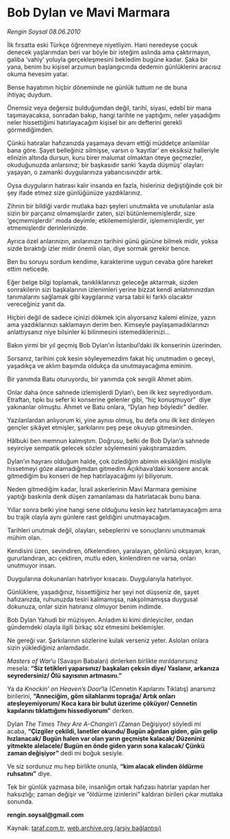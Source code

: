 # Bob Dylan ve Mavi Marmara 

*Rengin Soysal 08.06.2010*

<div class="yazi">
<p>İlk fırsatta eski Türkçe öğrenmeye niyetliyim. Hani neredeyse çocuk denecek yaşlarımdan beri var böyle bir isteğim aslında ama çaktırmayın, galiba ‘vahiy’ yoluyla gerçekleşmesini bekledim bugüne kadar. Şaka bir yana, benim bu kişisel arzumun başlangıcında dedemin günlüklerini aracısız okuma hevesim yatar.</p>
<p>Bense hayatımın hiçbir döneminde ne günlük tuttum ne de buna ihtiyaç duydum.</p>
<p>Önemsiz veya değersiz bulduğumdan değil, tarihî, siyasi, edebî bir mana taşımayacaksa, sonradan bakıp, hangi tarihte ne yaptığımı, neler yaşadığımı neler hissettiğimi hatırlayacağım kişisel bir anı defterini gerekli görmediğimden.</p>
<p>Çünkü hatıralar hafızanızda yaşamaya devam ettiği müddetçe anlamlılar bana göre. Şayet belleğiniz silmişse, varsın o ‘kayıtlar’ en eksiksiz halleriyle elinizin altında dursun, kuru birer malumat olmaktan öteye geçmezler, okuduğunuzda anlarsınız; bir başkasıdır sanki ‘kayda düşmüş’ olayları yaşayan, o zamanki duygularınıza yabancısınızdır artık.</p>
<p>Oysa duyguların hatırası kalır insanda en fazla, hisleriniz değiştiğinde çok bir şey ifade etmez size günlüğünüze yazdıklarınız.</p>
<p>Zihnin bir bildiği vardır mutlaka bazı şeyleri unutmakta ve unutulanlar asla sizin bir parçanız olmamışlardır zaten, sizi bütünlememişlerdir, size ‘geçmemişlerdir’ moda deyimle; etkilememişlerdir, işlememişlerdir, yer etmemişlerdir derinlerinizde.</p>
<p>Ayrıca özel anlarınızın, anılarınızın tarihini günü gününe bilmek midir, yoksa sizde bıraktığı izler midir önemli olan, diye sormak gerekir bence.</p>
<p>Ben bu soruyu sordum kendime, karakterime uygun cevaba göre hareket ettim neticede.</p>
<p>Eğer belge bilgi toplamak, tanıklıklarınızı geleceğe aktarmak, sizden sonrakilerin sizi başkalarının izlenimleri yerine bizzat kendi anlatımınızdan tanımalarını sağlamak gibi kaygılarınız varsa tabii ki farklı olacaktır vereceğiniz yanıt da.</p>
<p>Hiçbiri değil de sadece içinizi dökmek için alıyorsanız kalemi elinize, yazın ama yazdıklarınızı saklamayın derim ben. Kimseyle paylaşamadıklarınızı  anlattıysanız niye bilsinler ki bilinmesini istemediklerinizi...</p>
<p>Bakın yirmi bir yıl geçmiş Bob Dylan’ın İstanbul’daki ilk konserinin üzerinden.</p>
<p>Sorsanız, tarihini çok kesin söyleyemezdim fakat hiç unutmadım o geceyi, yaşadıkça ve aklım başımda oldukça da unutmayacağıma eminim.</p>
<p>Bir yanımda Batu oturuyordu, bir yanımda çok sevgili Ahmet abim.</p>
<p>Onlar daha önce sahnede izlemişlerdi Dylan’ı, ben ilk kez seyrediyordum. Etraftan, tıpkı bu sefer ki konserine gelenler gibi, “hiç konuşmuyor”  diye yakınanlar olmuştu. Ahmet ve Batu onlara, “Dylan hep böyledir” dediler.</p>
<p>Yazılanlardan anlıyorum ki, yine aynısı olmuş, bu defa onu ilk kez dinleyen gençler şikâyet etmişler, şarkılarını peş peşe okuyup gitmesinden.</p>
<p>Hâlbuki ben memnun kalmıştım. Doğrusu, belki de Bob Dylan’a sahnede seyirciye sempatik gelecek sözler söylemesini yakıştıramazdım.</p>
<p>Dylan’ın hayranı olduğum halde, çok özlediğim abimin eksikliğini misliyle hissetmeyi göze alamadığımdan gitmedim Açıkhava’daki konsere ancak gitmediğim bu konseri de hep hatırlayacağımı iyi biliyorum.</p>
<p>Neden gitmediğim kadar, İsrail askerlerinin Mavi Marmara gemisine yaptığı baskınla denk düşen zamanlaması da hatırlatacak bunu bana.</p>
<p>Yıllar sonra belki yine hangi sene olduğunu kesin kez hatırlamayacağım ama bu trajik olayla aynı günlere rast geldiğini unutmayacağım.</p>
<p>Tarihleri unutmak değil, olayları, sebeplerini ve sonuçlarını unutmamak mühim olan.</p>
<p>Kendisini üzen, sevindiren, öfkelendiren, yaralayan, gönlünü okşayan, kıran, gururlandıran, acı çektiren, mutlu eden, kinlendiren ne varsa, onları unutmuyor insan.</p>
<p>Duygularına dokunanları hatırlıyor kısacası. Duygularıyla hatırlıyor.</p>
<p>Günlüklere, yaşadığınız, hissettiğiniz her şeyi not düşseniz de, şayet hafızanızda, ruhunuzda tesiri kalmamışsa, nakşolmamışsa duygusal dokunuza, onlar sizin hatıranız olmuyor benim indimde.</p>
<p>Bob Dylan Yahudi bir müzisyen. Anladım ki kimi dinleyiciler, ondan gündemdeki olayla ilgili birkaç söz etmesini beklemişler.</p>
<p>Ne gereği var. Şarkılarının sözlerine kulak verseniz yeter. Aslolan onlara sizin yüklediğiniz anlamdadır.</p>
<p><i>Masters of War</i>’u (Savaşın Babaları) dinlerken birlikte mırıldanırsınız mesela: <b>“Siz tetikleri yaparsınız/ başkaları çeksin diye/ Yaslanır, arkanıza seyredersiniz/ Ölü sayısının artmasını.”</b></p>
<p>Ya da <i>Knockin’ on Heaven’s Door</i>’la (Cennetin Kapılarını Tıklatış) anarsınız birilerini, <b>“Anneciğim, göm silahlarımı toprağa/ Artık onları ateşleyemiyorum/ Koca kara bir bulut üzerime çöküyor/ Cennetin kapılarını tıklattığımı hissediyorum”</b> derken.</p>
<p>Dylan <i>The Times They Are A-Changin</i>’i <i>(</i>Zaman Değişiyor<i>)</i> söyledi mi acaba, <b>“Çizgiler çekildi, lanetler okundu/ Bugün ağırdan giden, gün gelip hızlanacak/ Bugün halen var olan yarın geçmişte kalacak/ Düzeniniz yitmekte alelacele/ Bugün en önde giden yarın sona kalacak/ Çünkü zaman değişiyor”</b> dedi mi boğuk sesiyle.</p>
<p>Ve siz sordunuz mu hep birlikte onunla, <b>“kim alacak elinden öldürme ruhsatını”</b> diye.</p>
<p>Tek bir günlük yazmasa bile, insanlığın ortak hafızası hatırlar yapılan her haksızlığı; zaman değişir ve “öldürme izinlerini” kaldıran birileri çıkar mutlaka sonunda.</p>
<p><b>rengin.soysal@gmail.com</b></p></div>

Kaynak: [taraf.com.tr](http://www.taraf.com.tr:80/rengin-soysal/makale-bob-dylan-ve-mavi-marmara.htm), [web.archive.org (arşiv bağlantısı)](http://web.archive.org/web/20100611003858/http://www.taraf.com.tr:80/rengin-soysal/makale-bob-dylan-ve-mavi-marmara.htm)
